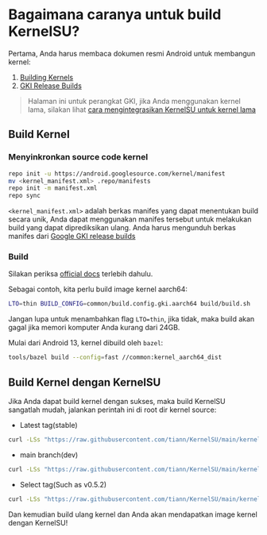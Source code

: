 # Bagaimana caranya untuk build KernelSU?

Pertama, Anda harus membaca dokumen resmi Android untuk membangun kernel:

1. [Building Kernels](https://source.android.com/docs/setup/build/building-kernels)
2. [GKI Release Builds](https://source.android.com/docs/core/architecture/kernel/gki-release-builds)

> Halaman ini untuk perangkat GKI, jika Anda menggunakan kernel lama, silakan lihat [cara mengintegrasikan KernelSU untuk kernel lama](how-to-integrate-for-non-gki)

## Build Kernel

### Menyinkronkan source code kernel

```sh
repo init -u https://android.googlesource.com/kernel/manifest
mv <kernel_manifest.xml> .repo/manifests
repo init -m manifest.xml
repo sync
```

`<kernel_manifest.xml>` adalah berkas manifes yang dapat menentukan build secara unik, Anda dapat menggunakan manifes tersebut untuk melakukan build yang dapat diprediksikan ulang. Anda harus mengunduh berkas manifes dari [Google GKI release builds](https://source.android.com/docs/core/architecture/kernel/gki-release-builds)

### Build

Silakan periksa [official docs](https://source.android.com/docs/setup/build/building-kernels) terlebih dahulu.

Sebagai contoh, kita perlu build image kernel aarch64:

```sh
LTO=thin BUILD_CONFIG=common/build.config.gki.aarch64 build/build.sh
```

Jangan lupa untuk menambahkan flag `LTO=thin`, jika tidak, maka build akan gagal jika memori komputer Anda kurang dari 24GB.

Mulai dari Android 13, kernel dibuild oleh `bazel`:

```sh
tools/bazel build --config=fast //common:kernel_aarch64_dist
```

## Build Kernel dengan KernelSU

Jika Anda dapat build kernel dengan sukses, maka build KernelSU sangatlah mudah, jalankan perintah ini di root dir kernel source:

- Latest tag(stable)

```sh
curl -LSs "https://raw.githubusercontent.com/tiann/KernelSU/main/kernel/setup.sh" | bash -
```

- main branch(dev)

```sh
curl -LSs "https://raw.githubusercontent.com/tiann/KernelSU/main/kernel/setup.sh" | bash -s main
```

- Select tag(Such as v0.5.2)

```sh
curl -LSs "https://raw.githubusercontent.com/tiann/KernelSU/main/kernel/setup.sh" | bash -s v0.5.2
```

Dan kemudian build ulang kernel dan Anda akan mendapatkan image kernel dengan KernelSU!
